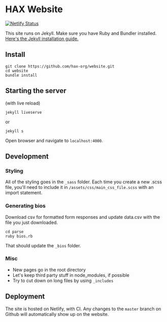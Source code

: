 # HAX Website

[![Netlify Status](https://api.netlify.com/api/v1/badges/16be9979-eeff-4894-8891-2935a1046932/deploy-status)](https://app.netlify.com/sites/haxorg/deploys)

This site runs on Jekyll. Make sure you have Ruby and Bundler installed. [Here's the Jekyll installation guide.](https://jekyllrb.com/docs/installation/)

## Install
```
git clone https://github.com/hax-org/website.git
cd website
bundle install
```

## Starting the server

(with live reload)
```
jekyll liveserve
```

or 

```
jekyll s
```

Open browser and navigate to `localhost:4000`.

## Development

### Styling

All of the styling goes in the `_sass` folder. Each time you create a new .scss file, you'll need to include it in `/assets/css/main_css_file.scss` with an import statement.

### Generating bios
Download csv for formatted form responses and update data.csv with the file you just downloaded.
```
cd parse
ruby bios.rb
```
That should update the `_bios` folder.

### Misc
* New pages go in the root directory
* Let's keep third party stuff in node_modules, if possible
* Try to cut down on long files by using `_includes`

## Deployment

The site is hosted on Netlify, with CI. Any changes to the `master` branch on Github will automatically show up on the website.